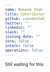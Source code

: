 ```yaml
---
name: Naseem Shah
title: Contributor
github: naseemshah
twitter: ""
linkedin: ""
slack: ""
joining_date: ""
core: false
intern: false
operations: false
---
```


Still waiting for this
